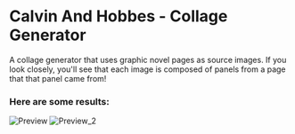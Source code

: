 # Calvin And Hobbes - Collage Generator
A collage generator that uses graphic novel pages as source images.
If you look closely, you'll see that each image is composed of panels from a page that that panel came from!

### Here are some results:
![Preview](https://i.imgur.com/8TuKmKQ.png)
![Preview_2](https://i.imgur.com/LGoOx2j.jpg)
